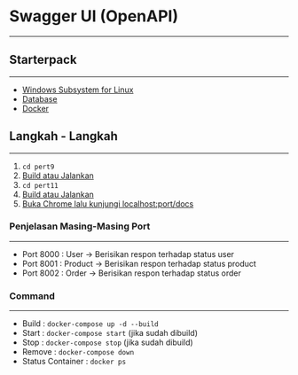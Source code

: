 # Swagger UI (OpenAPI)
----

## Starterpack
----
- [Windows Subsystem for Linux](https://www.microsoft.com/store/productId/9PDXGNCFSCZV)
- [Database](https://github.com/teamanubot/bhs_pemrograman/tree/main/pert9/db)
- [Docker](https://www.docker.com/products/docker-desktop)


## Langkah - Langkah
----
1. `cd pert9`
2. [Build atau Jalankan](#command)
3. `cd pert11`
4. [Build atau Jalankan](#command)
5. [Buka Chrome lalu kunjungi localhost:port/docs](#penjelasan-masing-masing-port)

### Penjelasan Masing-Masing Port
----
- Port 8000 : User -> Berisikan respon terhadap status user
- Port 8001 : Product -> Berisikan respon terhadap status product
- Port 8002 : Order -> Berisikan respon terhadap status order


### Command
----
- Build : `docker-compose up -d --build`
- Start : `docker-compose start` (jika sudah dibuild)
- Stop : `docker-compose stop` (jika sudah dibuild)
- Remove : `docker-compose down`
- Status Container : `docker ps`